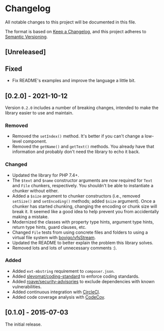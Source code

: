 # Changelog

All notable changes to this project will be documented in this file.

The format is based on [Keep a Changelog](https://keepachangelog.com/en/1.0.0/),
and this project adheres to [Semantic Versioning](https://semver.org/spec/v2.0.0.html).

## [Unreleased]

## Fixed

- Fix README's examples and improve the language a little bit.

## [0.2.0] - 2021-10-12

Version `0.2.0` includes a number of breaking changes, intended to make the library easier to use and maintain.

### Removed

- Removed the `setIndex()` method. It's better if you can't change a low-level component.
- Removed the `getName()` and `getText()` methods. You already have that information and probably don't need the library to echo it back.

### Changed

- Updated the library for PHP 7.4+.
- The `$text` and `$name` constructor arguments are now required for `Text` and `File` chunkers, respectively. You shouldn't be able to instantiate a chunker without either.
- Added a `$size` argument to chunker constructors (i.e., removed `setSize()` and `setEncoding()` methods; added `$size` argument). Once a chunker has started chunking, changing the encoding or chunk size will break it. It seemed like a good idea to help prevent you from accidentally making a mistake.
- Modernized the classes with property type hints, argument type hints, return type hints, guard clauses, etc.
- Changed `File` tests from using concrete files and folders to using a virtual file system with [bovigo/vfsStream](https://github.com/bovigo/vfsStream).
- Updated the README to better explain the problem this library solves.
- Removed lots and lots of unnecessary comments :).

### Added

- Added `ext-mbstring` requirement to `composer.json`.
- Added [slevomat/coding-standard](https://github.com/slevomat/coding-standard) to enforce coding standards.
- Added [roave/security-advisories](https://github.com/Roave/SecurityAdvisories) to exclude dependencies with known vulnerabilities.
- Added continuous integration with [CircleCI](https://circleci.com/gh/jstewmc/usps-address).
- Added code coverage analysis with [CodeCov](https://codecov.io/gh/jstewmc/usps-address).

## [0.1.0] - 2015-07-03

The initial release.
